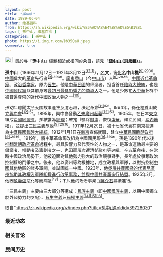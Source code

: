 ```yaml
---
layout: post
title: "孫中山"
date: 1989-06-04
author: 维基百科
from: https://zh.wikipedia.org/wiki/%E5%AD%AB%E4%B8%AD%E5%B1%B1
tags: [ 孫中山, 维基百科 ]
categories: [ 孫中山 ]
photo: https://i.imgur.com/Db35QaU.jpeg
comments: true
---
```

<div class="mw-parser-output"><div role="note" class="hatnote navigation-not-searchable"><a href="/wiki/Wikipedia:%E6%B6%88%E6%AD%A7%E4%B9%89" title="Wikipedia:消歧义"><img alt="Disambig gray.svg" src="//upload.wikimedia.org/wikipedia/commons/thumb/5/5f/Disambig_gray.svg/25px-Disambig_gray.svg.png" decoding="async" width="25" height="19" srcset="//upload.wikimedia.org/wikipedia/commons/thumb/5/5f/Disambig_gray.svg/38px-Disambig_gray.svg.png 1.5x, //upload.wikimedia.org/wikipedia/commons/thumb/5/5f/Disambig_gray.svg/50px-Disambig_gray.svg.png 2x" data-file-width="220" data-file-height="168"></a><style data-mw-deduplicate="TemplateStyles:r67269465">.mw-parser-output .ifmobile>.mobile:nth-child(2n){display:none}</style><span class="ifmobile"><span class="nomobile">&nbsp;&nbsp;</span><span class="mobile"></span></span>關於与「<b>孫中山</b>」標題相近或相同的条目，請見「<b><a href="/wiki/%E5%AD%AB%E4%B8%AD%E5%B1%B1_(%E6%B6%88%E6%AD%A7%E7%BE%A9)" class="mw-redirect mw-disambig" title="孫中山 (消歧義)">孫中山 (消歧義)</a></b>」。</div>
<div id="noteTA-33c74e20" class="noteTA"><div class="noteTA-group"><div data-noteta-group-source="module" data-noteta-group="People"></div></div><div class="noteTA-local"><div data-noteta-code="zh-cn:蒋介石; zh-hk:蔣介石; zh-tw:蔣中正"></div><div data-noteta-code="zh-cn:台; zh-hk:臺; zh-tw:臺"></div></div></div>

<p><b>孫中山</b>（1866年11月12日－1925年3月12日<span id="noteTag-cite_ref-sup"><sup id="cite_ref-9" class="reference"><a href="#cite_note-9">[註 1]</a></sup></span>），<a href="/wiki/%E6%9C%AC%E5%90%8D" title="本名">名</a><b>文</b>，後<a href="/wiki/%E5%8C%96%E5%90%8D" title="化名">化名</a><b>中山樵</b><sup id="cite_ref-海_10-0" class="reference"><a href="#cite_note-海-10">[9]</a></sup><sup class="reference" style="white-space:nowrap;">:2936</sup>。<a href="/wiki/%E4%B8%AD%E5%9C%8B" title="中國">中國</a>偉大的<a href="/wiki/%E9%9D%A9%E5%91%BD" title="革命">革命</a>先行者<sup id="cite_ref-海_10-1" class="reference"><a href="#cite_note-海-10">[9]</a></sup><sup class="reference" style="white-space:nowrap;">:2936</sup>。<a href="/wiki/%E5%BB%A3%E6%9D%B1" class="mw-redirect" title="廣東">廣東</a><a href="/wiki/%E9%A6%99%E5%B1%B1%E7%B8%A3" title="香山縣">香山</a>（今<a href="/wiki/%E4%B8%AD%E5%B1%B1%E5%B8%82" title="中山市">中山市</a>）人<sup id="cite_ref-海_10-2" class="reference"><a href="#cite_note-海-10">[9]</a></sup><sup class="reference" style="white-space:nowrap;">:2936</sup>。<a href="/wiki/%E4%B8%AD%E5%9B%BD%E8%BF%91%E4%BB%A3%E5%8F%B2" title="中国近代史">中國近代</a><a href="/wiki/%E9%9D%A9%E5%91%BD%E5%AE%B6" title="革命家">革命家</a>、<a href="/wiki/%E6%94%BF%E6%B2%BB%E5%93%B2%E5%AD%A6" title="政治哲学">政治哲学家</a>，原为<a href="/wiki/%E5%8C%BB%E7%94%9F" title="医生">医生</a>。他是<a href="/wiki/%E4%B8%AD%E8%8F%AF%E6%B0%91%E5%9C%8B" title="中華民國">中華民國</a>的缔造者，担当首任<a href="/wiki/%E4%B8%AD%E8%8F%AF%E6%B0%91%E5%9C%8B%E5%A4%A7%E7%B8%BD%E7%B5%B1" title="中華民國大總統">臨時大總統</a>，也是<a href="/wiki/%E4%B8%AD%E5%9C%8B%E5%9C%8B%E6%B0%91%E9%BB%A8" title="中國國民黨">中國國民黨</a>及其前身等<a href="/wiki/%E4%B8%AD%E5%9C%8B%E5%9C%8B%E6%B0%91%E9%BB%A8%E4%B8%BB%E5%B8%AD#中國國民黨總理" title="中國國民黨主席">最初且最具影響力的領導人</a>之一。他是少數在<a href="/wiki/%E5%A4%A7%E4%B8%AD%E8%8F%AF" title="大中華">大中華</a>社群中被普遍尊崇的近代中國政治人物之一<sup id="cite_ref-Tung1_11-0" class="reference"><a href="#cite_note-Tung1-11">[10]</a></sup>。
</p><p>孫幼年聽聞<a href="/wiki/%E5%A4%AA%E5%B9%B3%E5%A4%A9%E5%9C%8B" class="mw-redirect" title="太平天國">太平天國</a>故事產生<a href="/wiki/%E5%8F%8D%E6%B8%85" class="mw-redirect" title="反清">反清</a>志趣，决定<a href="/wiki/%E9%9D%A9%E5%91%BD" title="革命">革命</a><sup id="cite_ref-師_12-0" class="reference"><a href="#cite_note-師-12">[11]</a></sup><sup class="reference" style="white-space:nowrap;">:52</sup>。1894年，孫在<a href="/wiki/%E6%AA%80%E9%A6%99%E5%B1%B1" title="檀香山">檀香山</a>成立<a href="/wiki/%E8%88%88%E4%B8%AD%E6%9C%83" class="mw-redirect" title="興中會">興中會</a><sup id="cite_ref-孫中山全集_13-0" class="reference"><a href="#cite_note-孫中山全集-13">[12]</a></sup><sup class="reference" style="white-space:nowrap;">:52</sup>。1895年，興中會發動<a href="/wiki/%E4%B9%99%E6%9C%AA%E5%BB%A3%E5%B7%9E%E8%B5%B7%E7%BE%A9" title="乙未廣州起義">乙未廣州起義</a><sup id="cite_ref-孫中山全集_13-1" class="reference"><a href="#cite_note-孫中山全集-13">[12]</a></sup><sup class="reference" style="white-space:nowrap;">:53</sup>。1905年，在日本<a href="/wiki/%E6%9D%B1%E4%BA%AC%E9%83%BD" title="東京都">東京</a>組成<a href="/wiki/%E4%B8%AD%E5%9C%8B%E5%90%8C%E7%9B%9F%E6%9C%83" class="mw-redirect" title="中國同盟會">中國同盟會</a>，孫被推為<a href="/wiki/%E7%B8%BD%E7%90%86" class="mw-redirect" title="總理">總理</a>；確定「驅除<a href="/wiki/%E9%9F%83%E8%99%9C" title="韃虜">韃虜</a>，恢復<a href="/wiki/%E4%B8%AD%E8%8F%AF" class="mw-redirect" title="中華">中華</a>，建立民國，<a href="/wiki/%E5%B9%B3%E5%9D%87%E5%9C%B0%E6%AC%8A" title="平均地權">平均地權</a>」，並提出<a href="/wiki/%E4%B8%89%E6%B0%91%E4%B8%BB%E7%BE%A9" title="三民主義">三民主義</a>學說<sup id="cite_ref-海_10-3" class="reference"><a href="#cite_note-海-10">[9]</a></sup><sup class="reference" style="white-space:nowrap;">:2936</sup>。1911年12月29日，被十七省<a href="/wiki/%E4%BB%A3%E8%A1%A8" class="mw-disambig" title="代表">代表</a>在<a href="/wiki/%E5%8D%97%E4%BA%AC" class="mw-redirect" title="南京">南京</a>推選為<a href="/wiki/%E4%B8%AD%E8%8F%AF%E6%B0%91%E5%9C%8B%E8%87%A8%E6%99%82%E5%A4%A7%E7%B8%BD%E7%B5%B1" class="mw-redirect" title="中華民國臨時大總統">中華民國臨時大總統</a>，1912年1月1日在<a href="/wiki/%E5%8D%97%E4%BA%AC%E5%B8%82" title="南京市">南京</a>宣佈就職，建立<a href="/wiki/%E4%B8%AD%E8%8F%AF%E6%B0%91%E5%9C%8B%E8%87%A8%E6%99%82%E6%94%BF%E5%BA%9C_(1912%E5%B9%B4%EF%BC%8D1913%E5%B9%B4)" title="中華民國臨時政府 (1912年－1913年)">中華民國臨時政府</a><sup id="cite_ref-海_10-4" class="reference"><a href="#cite_note-海-10">[9]</a></sup><sup class="reference" style="white-space:nowrap;">:2936</sup>。1919年，將<a href="/wiki/%E4%B8%AD%E8%8F%AF%E9%9D%A9%E5%91%BD%E9%BB%A8" title="中華革命黨">中華革命黨</a>改組為<a href="/wiki/%E4%B8%AD%E5%9C%8B%E5%9C%8B%E6%B0%91%E9%BB%A8" title="中國國民黨">中國國民黨</a><sup id="cite_ref-海_10-5" class="reference"><a href="#cite_note-海-10">[9]</a></sup><sup class="reference" style="white-space:nowrap;">:2936</sup>。孫是<a href="/wiki/%E5%8D%81%E6%AC%A1%E9%9D%A9%E5%91%BD%E8%B5%B7%E7%BE%A9" title="十次革命起義">1890年代以後推翻清朝政府革命</a>過程中，最具影響力及代表性的人物之一，是革命運動最主要的倡議者、推動者及籌劃者之一，也因而屢次遭清朝政府等追緝。<a href="/wiki/%E8%BE%9B%E4%BA%A5%E9%9D%A9%E5%91%BD" title="辛亥革命">辛亥革命</a>後，在當時中國政治局勢下，他被迫面對其他勢力強大的政治競爭對手，長年處於爭奪政治控制權的鬥爭之中。後來，他以廣州等為根據地，成立政權與軍隊，以對抗控制<a href="/wiki/%E4%B8%AD%E5%9C%8B" title="中國">中國</a>其他地區的諸多軍閥，並試圖統一中國。1923年，他<a href="/wiki/%E8%81%AF%E4%BF%84%E5%AE%B9%E5%85%B1" title="聯俄容共">邀請共產國際的代表至廣州協助其政權及軍隊組織進行改革事務，並與中國共產黨進行結盟</a>。1925年3月，他因<a href="/wiki/%E8%86%BD%E7%99%8C" title="膽癌">膽囊癌</a>惡化等而病逝<sup id="cite_ref-cancer_14-0" class="reference"><a href="#cite_note-cancer-14">[13]</a></sup>；不久他的政治事業由<a href="/wiki/%E8%94%A3%E4%BB%8B%E7%9F%B3" class="mw-redirect" title="蔣介石">蔣介石</a>繼續進行。
</p><p>「三民主義」主要由三大部分等構成：<a href="/wiki/%E4%B8%89%E6%B0%91%E4%B8%BB%E7%BE%A9#民族主義" title="三民主義">民族主義</a>（即<a href="/wiki/%E4%B8%AD%E5%9B%BD%E6%B0%91%E6%97%8F%E4%B8%BB%E4%B9%89" title="中国民族主义">中國國族主義</a>，以期中國獨立於外國勢力的支配）、<a href="/wiki/%E4%B8%89%E6%B0%91%E4%B8%BB%E7%BE%A9#民生主義" title="三民主義">民生主義</a>及<a href="/wiki/%E4%B8%89%E6%B0%91%E4%B8%BB%E7%BE%A9#民權主義" title="三民主義">民權主義</a><sup id="cite_ref-15" class="reference"><a href="#cite_note-15">[14]</a></sup><sup id="cite_ref-16" class="reference"><a href="#cite_note-16">[15]</a></sup><sup id="cite_ref-中山學術資料庫系統_17-0" class="reference"><a href="#cite_note-中山學術資料庫系統-17">[16]</a></sup>。
</p>
</div><noscript><img src="//zh.wikipedia.org/wiki/Special:CentralAutoLogin/start?type=1x1" alt="" title="" width="1" height="1" style="border: none; position: absolute;"></noscript>
<div class="printfooter">取自“<a dir="ltr" href="https://zh.wikipedia.org/w/index.php?title=孫中山&amp;oldid=69728030">https://zh.wikipedia.org/w/index.php?title=孫中山&amp;oldid=69728030</a>”</div><div id="recent-news"><h3>最近动态</h3><ul></ul></div><div id="open-opinion"><h3>相关言论</h3><ul></ul></div><div id="mjls-record"><h3>民间历史</h3><ul></ul></div>
